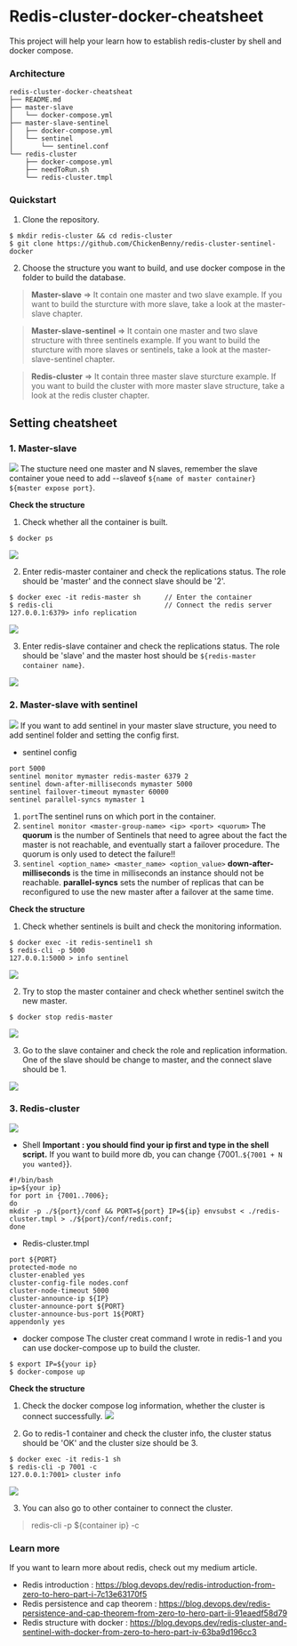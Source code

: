 # Redis-cluster-docker-cheatsheet
This project will help your learn how to establish redis-cluster by shell and docker compose.

### Architecture
```
redis-cluster-docker-cheatsheat
├── README.md
├── master-slave       
│   └── docker-compose.yml
├── master-slave-sentinel
│   ├── docker-compose.yml
│   └── sentinel
│       └── sentinel.conf
└── redis-cluster
    ├── docker-compose.yml
    ├── needToRun.sh
    └── redis-cluster.tmpl
```

### Quickstart
1. Clone the repository.
```
$ mkdir redis-cluster && cd redis-cluster
$ git clone https://github.com/ChickenBenny/redis-cluster-sentinel-docker
```
2. Choose the structure you want to build, and use docker compose in the folder to build the database.
> **Master-slave** => It contain one master and two slave example. If you want to build the sturcture with more slave, take a look at the master-slave chapter.

> **Master-slave-sentinel** => It contain one master and two slave structure with three sentinels example. If you want to build the sturcture with more slaves or sentinels, take a look at the master-slave-sentinel chapter.

> **Redis-cluster** => It contain three master slave sturcture example. If you want to build the cluster with more master slave structure, take a look at the redis cluster chapter.


## Setting cheatsheet
### 1. Master-slave
![](https://i.imgur.com/PggxwJH.png)
The stucture need one master and N slaves, remember the slave container youe need to add --slaveof ```${name of master container}``` ```${master expose port}```.

**Check the structure**
1. Check whether all the container is built.
```
$ docker ps
```
![](https://i.imgur.com/Anmk1r4.png)

2. Enter redis-master container and check the replications status. The role should be 'master' and the connect slave should be '2'.
```
$ docker exec -it redis-master sh      // Enter the container
$ redis-cli                            // Connect the redis server
127.0.0.1:6379> info replication       
```
![](https://i.imgur.com/kgXoorg.png)

3. Enter redis-slave container and check the replications status. The role should be 'slave' and the master host should be ```${redis-master container name}```.

![](https://i.imgur.com/0KHbYd8.png)


### 2. Master-slave with sentinel
![](https://i.imgur.com/WKLCLgN.png)
If you want to add sentinel in your master slave structure, you need to add sentinel folder and setting the config first.
* sentinel config
```
port 5000
sentinel monitor mymaster redis-master 6379 2
sentinel down-after-milliseconds mymaster 5000
sentinel failover-timeout mymaster 60000
sentinel parallel-syncs mymaster 1
```
1. ```port```The sentinel runs on which port in the container.
2. ```sentinel monitor <master-group-name> <ip> <port> <quorum>```
   The **quorum** is the number of Sentinels that need to agree about the fact the master is not reachable, and eventually start a failover procedure. The quorum is only used to detect the failure!!
3. ```sentinel <option_name> <master_name> <option_value>```
  **down-after-milliseconds** is the time in milliseconds an instance should not be reachable.
  **parallel-syncs** sets the number of replicas that can be reconfigured to use the new master after a failover at the same time.

**Check the structure**
1. Check whether sentinels is built and check the monitoring information.
```
$ docker exec -it redis-sentinel1 sh
$ redis-cli -p 5000
127.0.0.1:5000 > info sentinel
```
![](https://i.imgur.com/FLQOaxK.png)

2. Try to stop the master container and check whether sentinel switch the new master.
```
$ docker stop redis-master
```
![](https://i.imgur.com/peYwuhY.png)

3. Go to the slave container and check the role and replication information. One of the slave should be change to master, and the connect slave should be 1.

![](https://i.imgur.com/lgohWXF.png)


### 3. Redis-cluster
![](https://i.imgur.com/9eciYe7.png)


* Shell
**Important : you should find your ip first and type in the shell script.**
If you want to build more db, you can change {7001..```${7001 + N you wanted}```}.
```
#!/bin/bash
ip=${your ip}
for port in {7001..7006}; 
do 
mkdir -p ./${port}/conf && PORT=${port} IP=${ip} envsubst < ./redis-cluster.tmpl > ./${port}/conf/redis.conf; 
done
```


* Redis-cluster.tmpl
```
port ${PORT} 
protected-mode no 
cluster-enabled yes 
cluster-config-file nodes.conf 
cluster-node-timeout 5000 
cluster-announce-ip ${IP}
cluster-announce-port ${PORT} 
cluster-announce-bus-port 1${PORT} 
appendonly yes
```

* docker compose
The cluster creat command I wrote in redis-1 and you can use docker-compose up to build the cluster.
```
$ export IP=${your ip}
$ docker-compose up
```

**Check the structure**
1. Check the docker compose log information, whether the cluster is connect successfully.
![](https://i.imgur.com/H4ac6X3.png)

2. Go to redis-1 container and check the cluster info, the cluster status should be 'OK' and the cluster size should be 3.
```
$ docker exec -it redis-1 sh
$ redis-cli -p 7001 -c            
127.0.0.1:7001> cluster info
```

![](https://i.imgur.com/5d22JhN.png)

3. You can also go to other container to connect the cluster.
> redis-cli -p ${container ip} -c

### Learn more
If you want to learn more about redis, check out my medium article.
* Redis introduction : https://blog.devops.dev/redis-introduction-from-zero-to-hero-part-i-7c13e63170f5
* Redis persistence and cap theorem : https://blog.devops.dev/redis-persistence-and-cap-theorem-from-zero-to-hero-part-ii-91eaedf58d79
* Redis structure with docker : https://blog.devops.dev/redis-cluster-and-sentinel-with-docker-from-zero-to-hero-part-iv-63ba9d196cc3